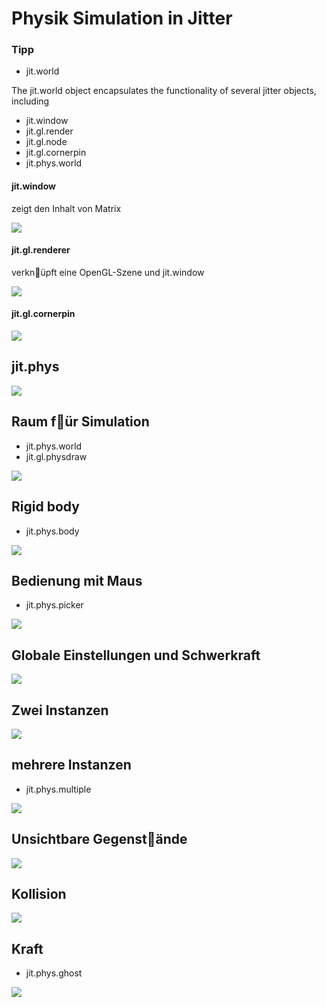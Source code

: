# Physik Simulation in Jitter

### Tipp

- jit.world

The jit.world object encapsulates the functionality of several jitter objects, including 
- jit.window
- jit.gl.render
- jit.gl.node
- jit.gl.cornerpin
- jit.phys.world

#### jit.window

zeigt den Inhalt von Matrix

![](K11/t1.png)


#### jit.gl.renderer

verkn￿üpft eine OpenGL-Szene und jit.window

![](K11/t2.png)

#### jit.gl.cornerpin

![](K11/t3.png)

## jit.phys 

![](K11/0.png)

## Raum f￿ür Simulation

- jit.phys.world
- jit.gl.physdraw

![](K11/1.png)

## Rigid body

- jit.phys.body

![](K11/2.png)

## Bedienung mit Maus

- jit.phys.picker

![](K11/3.png)

## Globale Einstellungen und Schwerkraft

![](K11/4.png)

## Zwei Instanzen

![](K11/5.png)

## mehrere Instanzen

- jit.phys.multiple

![](K11/6.png)

## Unsichtbare Gegenst￿ände

![](K11/7.png)


## Kollision

![](K11/8.png)

## Kraft

- jit.phys.ghost

![](K11/9.png)
